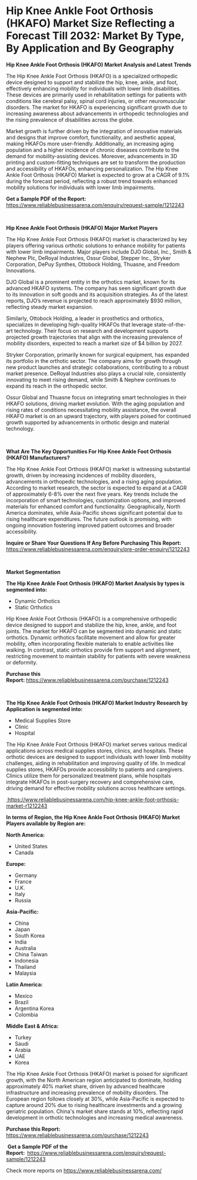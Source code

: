 <p><h1>Hip Knee Ankle Foot Orthosis (HKAFO) Market Size Reflecting a Forecast Till 2032: Market By Type, By Application and By Geography</h1></p><p><strong>Hip Knee Ankle Foot Orthosis (HKAFO) Market Analysis and Latest Trends</strong></p>
<p><p>The Hip Knee Ankle Foot Orthosis (HKAFO) is a specialized orthopedic device designed to support and stabilize the hip, knee, ankle, and foot, effectively enhancing mobility for individuals with lower limb disabilities. These devices are primarily used in rehabilitation settings for patients with conditions like cerebral palsy, spinal cord injuries, or other neuromuscular disorders. The market for HKAFO is experiencing significant growth due to increasing awareness about advancements in orthopedic technologies and the rising prevalence of disabilities across the globe.</p><p>Market growth is further driven by the integration of innovative materials and designs that improve comfort, functionality, and aesthetic appeal, making HKAFOs more user-friendly. Additionally, an increasing aging population and a higher incidence of chronic diseases contribute to the demand for mobility-assisting devices. Moreover, advancements in 3D printing and custom-fitting techniques are set to transform the production and accessibility of HKAFOs, enhancing personalization. The Hip Knee Ankle Foot Orthosis (HKAFO) Market is expected to grow at a CAGR of 9.1% during the forecast period, reflecting a robust trend towards enhanced mobility solutions for individuals with lower limb impairments.</p></p>
<p><strong>Get a Sample PDF of the Report:&nbsp;</strong> <a href="https://www.reliablebusinessarena.com/enquiry/request-sample/1212243?utm_campaign=3531&utm_medium=2&utm_source=Github&utm_content=ia&utm_term=24032025&utm_id=hip-knee-ankle-foot-orthosis-hkafo">https://www.reliablebusinessarena.com/enquiry/request-sample/1212243</a></p>
<p>&nbsp;</p>
<p><strong>Hip Knee Ankle Foot Orthosis (HKAFO) Major Market Players</strong></p>
<p><p>The Hip Knee Ankle Foot Orthosis (HKAFO) market is characterized by key players offering various orthotic solutions to enhance mobility for patients with lower limb impairments. Major players include DJO Global, Inc., Smith & Nephew Plc, DeRoyal Industries, Ossur Global, Stepper Inc., Stryker Corporation, DePuy Synthes, Ottobock Holding, Thuasne, and Freedom Innovations.</p><p>DJO Global is a prominent entity in the orthotics market, known for its advanced HKAFO systems. The company has seen significant growth due to its innovation in soft goods and its acquisition strategies. As of the latest reports, DJO’s revenue is projected to reach approximately $930 million, reflecting steady market expansion.</p><p>Similarly, Ottobock Holding, a leader in prosthetics and orthotics, specializes in developing high-quality HKAFOs that leverage state-of-the-art technology. Their focus on research and development supports projected growth trajectories that align with the increasing prevalence of mobility disorders, expected to reach a market size of $4 billion by 2027.</p><p>Stryker Corporation, primarily known for surgical equipment, has expanded its portfolio in the orthotic sector. The company aims for growth through new product launches and strategic collaborations, contributing to a robust market presence. DeRoyal Industries also plays a crucial role, consistently innovating to meet rising demand, while Smith & Nephew continues to expand its reach in the orthopedic sector.</p><p>Ossur Global and Thuasne focus on integrating smart technologies in their HKAFO solutions, driving market evolution. With the aging population and rising rates of conditions necessitating mobility assistance, the overall HKAFO market is on an upward trajectory, with players poised for continued growth supported by advancements in orthotic design and material technology.</p></p>
<p>&nbsp;</p>
<p><strong>What Are The Key Opportunities For Hip Knee Ankle Foot Orthosis (HKAFO) Manufacturers?</strong></p>
<p><p>The Hip Knee Ankle Foot Orthosis (HKAFO) market is witnessing substantial growth, driven by increasing incidences of mobility disorders, advancements in orthopedic technologies, and a rising aging population. According to market research, the sector is expected to expand at a CAGR of approximately 6-8% over the next five years. Key trends include the incorporation of smart technologies, customization options, and improved materials for enhanced comfort and functionality. Geographically, North America dominates, while Asia-Pacific shows significant potential due to rising healthcare expenditures. The future outlook is promising, with ongoing innovation fostering improved patient outcomes and broader accessibility.</p></p>
<p><strong>Inquire or Share Your Questions If Any Before Purchasing This Report:</strong> <a href="https://www.reliablebusinessarena.com/enquiry/pre-order-enquiry/1212243?utm_campaign=3531&utm_medium=2&utm_source=Github&utm_content=ia&utm_term=24032025&utm_id=hip-knee-ankle-foot-orthosis-hkafo">https://www.reliablebusinessarena.com/enquiry/pre-order-enquiry/1212243</a></p>
<p>&nbsp;</p>
<p><strong>Market Segmentation</strong></p>
<p><strong>The Hip Knee Ankle Foot Orthosis (HKAFO) Market Analysis by types is segmented into:</strong></p>
<p><ul><li>Dynamic Orthotics</li><li>Static Orthotics</li></ul></p>
<p><p>Hip Knee Ankle Foot Orthosis (HKAFO) is a comprehensive orthopedic device designed to support and stabilize the hip, knee, ankle, and foot joints. The market for HKAFO can be segmented into dynamic and static orthotics. Dynamic orthotics facilitate movement and allow for greater mobility, often incorporating flexible materials to enable activities like walking. In contrast, static orthotics provide firm support and alignment, restricting movement to maintain stability for patients with severe weakness or deformity.</p></p>
<p><strong>Purchase this Report:&nbsp;</strong><a href="https://www.reliablebusinessarena.com/purchase/1212243?utm_campaign=3531&utm_medium=2&utm_source=Github&utm_content=ia&utm_term=24032025&utm_id=hip-knee-ankle-foot-orthosis-hkafo">https://www.reliablebusinessarena.com/purchase/1212243</a></p>
<p>&nbsp;</p>
<p><strong>The Hip Knee Ankle Foot Orthosis (HKAFO) Market Industry Research by Application is segmented into:</strong></p>
<p><ul><li>Medical Supplies Store</li><li>Clinic</li><li>Hospital</li></ul></p>
<p><p>The Hip Knee Ankle Foot Orthosis (HKAFO) market serves various medical applications across medical supplies stores, clinics, and hospitals. These orthotic devices are designed to support individuals with lower limb mobility challenges, aiding in rehabilitation and improving quality of life. In medical supplies stores, HKAFOs provide accessibility to patients and caregivers. Clinics utilize them for personalized treatment plans, while hospitals integrate HKAFOs in post-surgery recovery and comprehensive care, driving demand for effective mobility solutions across healthcare settings.</p></p>
<p><a href="https://www.reliablebusinessarena.com/hip-knee-ankle-foot-orthosis-market-r1212243?utm_campaign=3531&utm_medium=2&utm_source=Github&utm_content=ia&utm_term=24032025&utm_id=hip-knee-ankle-foot-orthosis-hkafo">&nbsp;https://www.reliablebusinessarena.com/hip-knee-ankle-foot-orthosis-market-r1212243</a></p>
<p><strong>In terms of Region, the Hip Knee Ankle Foot Orthosis (HKAFO) Market Players available by Region are:</strong></p>
<p>
    <p> <strong> North America: </strong>
        <ul>
            <li>United States</li>
            <li>Canada</li>
        </ul>
        </p> 
    <p> <strong> Europe: </strong>
        <ul>
            <li>Germany</li>
            <li>France</li>
            <li>U.K.</li>
            <li>Italy</li>
            <li>Russia</li>
        </ul>
        </p> 
    <p> <strong> Asia-Pacific: </strong>
        <ul>
            <li>China</li>
            <li>Japan</li>
            <li>South Korea</li>
            <li>India</li>
            <li>Australia</li>
            <li>China Taiwan</li>
            <li>Indonesia</li>
            <li>Thailand</li>
            <li>Malaysia</li>
        </ul>
        </p> 
    <p> <strong> Latin America: </strong>
        <ul>
            <li>Mexico</li>
            <li>Brazil</li>
            <li>Argentina Korea</li>
            <li>Colombia</li>
        </ul>
        </p> 
    <p> <strong> Middle East & Africa: </strong>
        <ul>
            <li>Turkey</li>
            <li>Saudi</li>
            <li>Arabia</li>
            <li>UAE</li>
            <li>Korea</li>
        </ul>
    </p>
    </p>
<p><p>The Hip Knee Ankle Foot Orthosis (HKAFO) market is poised for significant growth, with the North American region anticipated to dominate, holding approximately 40% market share, driven by advanced healthcare infrastructure and increasing prevalence of mobility disorders. The European region follows closely at 30%, while Asia-Pacific is expected to capture around 20% due to rising healthcare investments and a growing geriatric population. China's market share stands at 10%, reflecting rapid development in orthotic technologies and increasing medical awareness.</p></p>
<p><strong>Purchase this Report: </strong><a href="https://www.reliablebusinessarena.com/purchase/1212243?utm_campaign=3531&utm_medium=2&utm_source=Github&utm_content=ia&utm_term=24032025&utm_id=hip-knee-ankle-foot-orthosis-hkafo">https://www.reliablebusinessarena.com/purchase/1212243</a></p>
<p>&nbsp;<strong>Get a Sample PDF of the Report:&nbsp;&nbsp;</strong><a href="https://www.reliablebusinessarena.com/enquiry/request-sample/1212243?utm_campaign=3531&utm_medium=2&utm_source=Github&utm_content=ia&utm_term=24032025&utm_id=hip-knee-ankle-foot-orthosis-hkafo">https://www.reliablebusinessarena.com/enquiry/request-sample/1212243</a></p>
<p><strong></strong></p>
<p>Check more reports on <a href="https://www.reliablebusinessarena.com/?utm_campaign=3531&utm_medium=2&utm_source=Github&utm_content=ia&utm_term=24032025&utm_id=hip-knee-ankle-foot-orthosis-hkafo">https://www.reliablebusinessarena.com/</a></p>